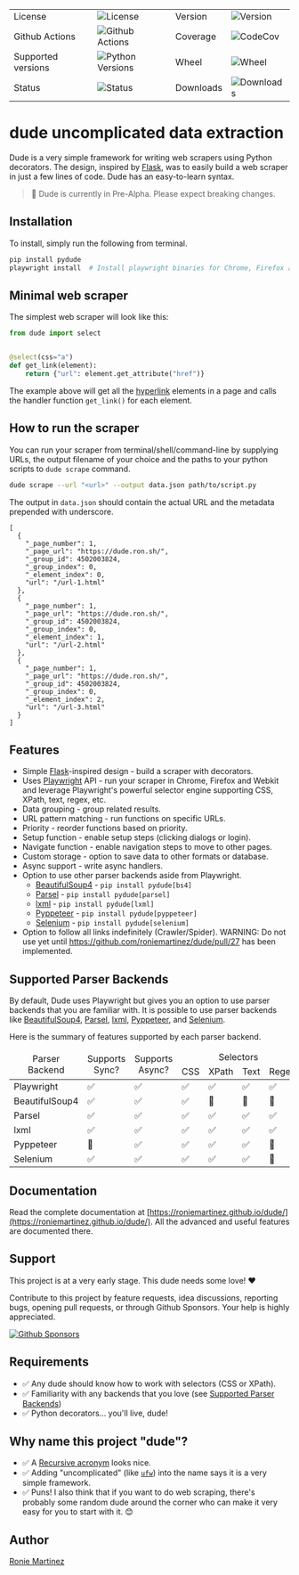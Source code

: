 <table>
    <tr>
        <td>License</td>
        <td><img src='https://img.shields.io/pypi/l/pydude.svg?style=for-the-badge' alt="License"></td>
        <td>Version</td>
        <td><img src='https://img.shields.io/pypi/v/pydude.svg?logo=pypi&style=for-the-badge' alt="Version"></td>
    </tr>
    <tr>
        <td>Github Actions</td>
        <td><img src='https://img.shields.io/github/workflow/status/roniemartinez/dude/Python?label=actions&logo=github%20actions&style=for-the-badge' alt="Github Actions"></td>
        <td>Coverage</td>
        <td><img src='https://img.shields.io/codecov/c/github/roniemartinez/dude/branch?label=codecov&logo=codecov&style=for-the-badge' alt="CodeCov"></td>
    </tr>
    <tr>
        <td>Supported versions</td>
        <td><img src='https://img.shields.io/pypi/pyversions/pydude.svg?logo=python&style=for-the-badge' alt="Python Versions"></td>
        <td>Wheel</td>
        <td><img src='https://img.shields.io/pypi/wheel/pydude.svg?style=for-the-badge' alt="Wheel"></td>
    </tr>
    <tr>
        <td>Status</td>
        <td><img src='https://img.shields.io/pypi/status/pydude.svg?style=for-the-badge' alt="Status"></td>
        <td>Downloads</td>
        <td><img src='https://img.shields.io/pypi/dm/pydude.svg?style=for-the-badge' alt="Downloads"></td>
    </tr>
</table>

# dude uncomplicated data extraction

Dude is a very simple framework for writing web scrapers using Python decorators.
The design, inspired by [Flask](https://github.com/pallets/flask), was to easily build a web scraper in just a few lines of code.
Dude has an easy-to-learn syntax.

> 🚨 Dude is currently in Pre-Alpha. Please expect breaking changes.

## Installation

To install, simply run the following from terminal.

```bash
pip install pydude
playwright install  # Install playwright binaries for Chrome, Firefox and Webkit.
```

## Minimal web scraper

The simplest web scraper will look like this:

```python
from dude import select


@select(css="a")
def get_link(element):
    return {"url": element.get_attribute("href")}
```

The example above will get all the [hyperlink](https://en.wikipedia.org/wiki/Hyperlink#HTML) elements in a page and calls the handler function `get_link()` for each element.

## How to run the scraper

You can run your scraper from terminal/shell/command-line by supplying URLs, the output filename of your choice and the paths to your python scripts to `dude scrape` command.

```bash
dude scrape --url "<url>" --output data.json path/to/script.py
```

The output in `data.json` should contain the actual URL and the metadata prepended with underscore.

```json5
[
  {
    "_page_number": 1,
    "_page_url": "https://dude.ron.sh/",
    "_group_id": 4502003824,
    "_group_index": 0,
    "_element_index": 0,
    "url": "/url-1.html"
  },
  {
    "_page_number": 1,
    "_page_url": "https://dude.ron.sh/",
    "_group_id": 4502003824,
    "_group_index": 0,
    "_element_index": 1,
    "url": "/url-2.html"
  },
  {
    "_page_number": 1,
    "_page_url": "https://dude.ron.sh/",
    "_group_id": 4502003824,
    "_group_index": 0,
    "_element_index": 2,
    "url": "/url-3.html"
  }
]
```

## Features

- Simple [Flask](https://github.com/pallets/flask)-inspired design - build a scraper with decorators.
- Uses [Playwright](https://playwright.dev/python/) API - run your scraper in Chrome, Firefox and Webkit and leverage Playwright's powerful selector engine supporting CSS, XPath, text, regex, etc.
- Data grouping - group related results.
- URL pattern matching - run functions on specific URLs.
- Priority - reorder functions based on priority.
- Setup function - enable setup steps (clicking dialogs or login).
- Navigate function - enable navigation steps to move to other pages.
- Custom storage - option to save data to other formats or database.
- Async support - write async handlers.
- Option to use other parser backends aside from Playwright.
  - [BeautifulSoup4](https://roniemartinez.github.io/dude/advanced/09_beautifulsoup4.html) - `pip install pydude[bs4]`
  - [Parsel](https://roniemartinez.github.io/dude/advanced/10_parsel.html) - `pip install pydude[parsel]`
  - [lxml](https://roniemartinez.github.io/dude/advanced/11_lxml.html) - `pip install pydude[lxml]`
  - [Pyppeteer](https://roniemartinez.github.io/dude/advanced/12_pyppeteer.html) - `pip install pydude[pyppeteer]`
  - [Selenium](https://roniemartinez.github.io/dude/advanced/13_selenium.html) - `pip install pydude[selenium]`
- Option to follow all links indefinitely (Crawler/Spider). WARNING: Do not use yet until https://github.com/roniemartinez/dude/pull/27 has been implemented.

## Supported Parser Backends

By default, Dude uses Playwright but gives you an option to use parser backends that you are familiar with.
It is possible to use parser backends like 
[BeautifulSoup4](https://roniemartinez.github.io/dude/advanced/09_beautifulsoup4.html), 
[Parsel](https://roniemartinez.github.io/dude/advanced/10_parsel.html),
[lxml](https://roniemartinez.github.io/dude/advanced/11_lxml.html),
[Pyppeteer](https://roniemartinez.github.io/dude/advanced/12_pyppeteer.html), 
and [Selenium](https://roniemartinez.github.io/dude/advanced/13_selenium.html).

Here is the summary of features supported by each parser backend.

<table>
<thead>
  <tr>
    <td rowspan="2" style='text-align:center;'>Parser Backend</td>
    <td rowspan="2" style='text-align:center;'>Supports<br>Sync?</td>
    <td rowspan="2" style='text-align:center;'>Supports<br>Async?</td>
    <td colspan="4" style='text-align:center;'>Selectors</td>
    <td rowspan="2" style='text-align:center;'><a href="https://roniemartinez.github.io/dude/advanced/01_setup.html">Setup<br>Handler</a></td>
    <td rowspan="2" style='text-align:center;'><a href="https://roniemartinez.github.io/dude/advanced/02_navigate.html">Navigate<br>Handler</a></td>
  </tr>
  <tr>
    <td>CSS</td>
    <td>XPath</td>
    <td>Text</td>
    <td>Regex</td>
  </tr>
</thead>
<tbody>
  <tr>
    <td>Playwright</td>
    <td>✅</td>
    <td>✅</td>
    <td>✅</td>
    <td>✅</td>
    <td>✅</td>
    <td>✅</td>
    <td>✅</td>
    <td>✅</td>
  </tr>
  <tr>
    <td>BeautifulSoup4</td>
    <td>✅</td>
    <td>✅</td>
    <td>✅</td>
    <td>🚫</td>
    <td>🚫</td>
    <td>🚫</td>
    <td>🚫</td>
    <td>🚫</td>
  </tr>
  <tr>
    <td>Parsel</td>
    <td>✅</td>
    <td>✅</td>
    <td>✅</td>
    <td>✅</td>
    <td>✅</td>
    <td>✅</td>
    <td>🚫</td>
    <td>🚫</td>
  </tr>
  <tr>
    <td>lxml</td>
    <td>✅</td>
    <td>✅</td>
    <td>✅</td>
    <td>✅</td>
    <td>✅</td>
    <td>✅</td>
    <td>🚫</td>
    <td>🚫</td>
  </tr>
  <tr>
    <td>Pyppeteer</td>
    <td>🚫</td>
    <td>✅</td>
    <td>✅</td>
    <td>✅</td>
    <td>✅</td>
    <td>🚫</td>
    <td>✅</td>
    <td>✅</td>
  </tr>
  <tr>
    <td>Selenium</td>
    <td>✅</td>
    <td>✅</td>
    <td>✅</td>
    <td>✅</td>
    <td>✅</td>
    <td>🚫</td>
    <td>✅</td>
    <td>✅</td>
  </tr>
</tbody>
</table>

## Documentation

Read the complete documentation at [https://roniemartinez.github.io/dude/](https://roniemartinez.github.io/dude/).
All the advanced and useful features are documented there.

## Support

This project is at a very early stage. This dude needs some love! ❤️

Contribute to this project by feature requests, idea discussions, reporting bugs, opening pull requests, or through Github Sponsors. Your help is highly appreciated.

[![Github Sponsors](https://img.shields.io/github/sponsors/roniemartinez?label=github%20sponsors&logo=github%20sponsors&style=for-the-badge)](https://github.com/sponsors/roniemartinez)

## Requirements

- ✅ Any dude should know how to work with selectors (CSS or XPath).
- ✅ Familiarity with any backends that you love (see [Supported Parser Backends](#supported-parser-backends))
- ✅ Python decorators... you'll live, dude!

## Why name this project "dude"?

- ✅ A [Recursive acronym](https://en.wikipedia.org/wiki/Recursive_acronym) looks nice.
- ✅ Adding "uncomplicated" (like [`ufw`](https://wiki.ubuntu.com/UncomplicatedFirewall)) into the name says it is a very simple framework. 
- ✅ Puns! I also think that if you want to do web scraping, there's probably some random dude around the corner who can make it very easy for you to start with it. 😊

## Author

[Ronie Martinez](mailto:ronmarti18@gmail.com)
